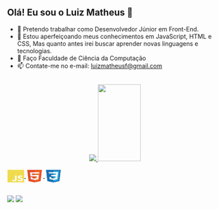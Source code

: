 ## Olá! Eu sou o Luiz Matheus 👋

- 🔭 Pretendo trabalhar como Desenvolvedor Júnior em Front-End.
- 🌱 Estou aperfeiçoando meus conhecimentos em JavaScript, HTML e CSS,
    Mas quanto antes irei buscar aprender novas linguagens e tecnologias.
- 📖 Faço Faculdade de Ciência da Computação
- 📫 Contate-me no e-mail: luizmatheusf@gmail.com
##

<div align="center">
  <a href="https://github.com/LuizMatheusf">
  <img height="180em" src="https://github-readme-stats.vercel.app/api?username=LuizMatheusf&show_icons=true&theme=nightowl&include_all_commits=true&count_private=true"/>
  <img height="180em" width="100em" src="https://github-readme-stats.vercel.app/api/top-langs/?username=LuizMatheusf&layout=compact&langs_count=7&theme=nightowl"/>
</div>

<div style="display: inline_block"><br>
  <img align="center" alt="JavaScript" height="30" width="40" src="https://raw.githubusercontent.com/devicons/devicon/master/icons/javascript/javascript-plain.svg">
  <img align="center" alt="HTML5" height="30" width="40" src="https://raw.githubusercontent.com/devicons/devicon/master/icons/html5/html5-original.svg">
  <img align="center" alt="CSS3" height="30" width="40" src="https://raw.githubusercontent.com/devicons/devicon/master/icons/css3/css3-original.svg">
</div>

##

<div>
  <a href = "mailto:luizmatheusf@gmail.com"><img src="https://img.shields.io/badge/-Gmail-%23333?style=for-the-badge&logo=gmail&logoColor=white" target="_blank"></a>
  <a href="https://www.linkedin.com/in/matheus-dos-santos-82ab94208" target="_blank"><img src="https://img.shields.io/badge/-LinkedIn-%230077B5?style=for-the-badge&logo=linkedin&logoColor=white" target="_blank"></a> 
</div>
